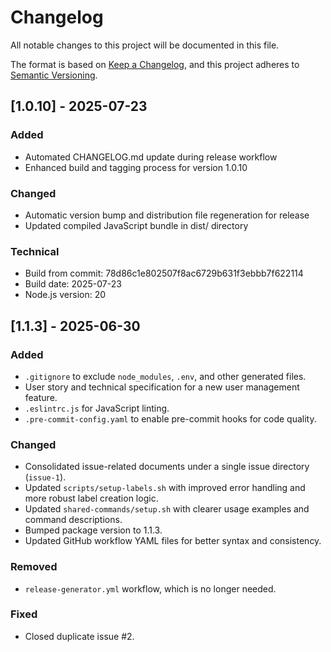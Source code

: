 # Changelog

All notable changes to this project will be documented in this file.

The format is based on [Keep a Changelog](httpshttps://keepachangelog.com/en/1.0.0/),
and this project adheres to [Semantic Versioning](https://semver.org/spec/v2.0.0.html).

## [1.0.10] - 2025-07-23

### Added
- Automated CHANGELOG.md update during release workflow
- Enhanced build and tagging process for version 1.0.10

### Changed
- Automatic version bump and distribution file regeneration for release
- Updated compiled JavaScript bundle in dist/ directory

### Technical
- Build from commit: 78d86c1e802507f8ac6729b631f3ebbb7f622114
- Build date: 2025-07-23
- Node.js version: 20

## [1.1.3] - 2025-06-30

### Added
- `.gitignore` to exclude `node_modules`, `.env`, and other generated files.
- User story and technical specification for a new user management feature.
- `.eslintrc.js` for JavaScript linting.
- `.pre-commit-config.yaml` to enable pre-commit hooks for code quality.

### Changed
- Consolidated issue-related documents under a single issue directory (`issue-1`).
- Updated `scripts/setup-labels.sh` with improved error handling and more robust label creation logic.
- Updated `shared-commands/setup.sh` with clearer usage examples and command descriptions.
- Bumped package version to 1.1.3.
- Updated GitHub workflow YAML files for better syntax and consistency.

### Removed
- `release-generator.yml` workflow, which is no longer needed.

### Fixed
- Closed duplicate issue #2.
